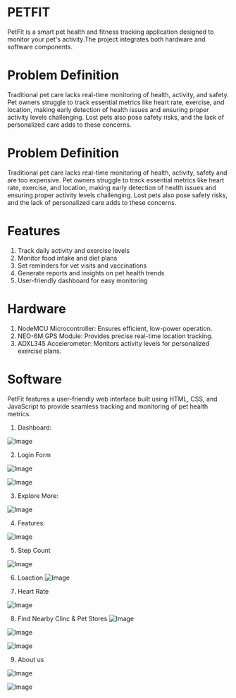 # PETFIT
PetFit is a smart pet health and fitness tracking application designed to monitor your pet's activity.The project integrates both hardware and software components.

# Problem Definition

Traditional pet care lacks real-time monitoring of health, activity, and safety. Pet owners struggle to track essential metrics like heart rate, exercise, and location, making early detection of health issues and ensuring proper activity levels challenging. Lost pets also pose safety risks, and the lack of personalized care adds to these concerns.

# Problem Definition

Traditional pet care lacks real-time monitoring of health, activity, safety and are too expensive. Pet owners struggle to track essential metrics like heart rate, exercise, and location, making early detection of health issues and ensuring proper activity levels challenging. Lost pets also pose safety risks, and the lack of personalized care adds to these concerns.

# Features

1. Track daily activity and exercise levels
2. Monitor food intake and diet plans
3. Set reminders for vet visits and vaccinations
4. Generate reports and insights on pet health trends
5. User-friendly dashboard for easy monitoring

# Hardware

1. NodeMCU Microcontroller: Ensures efficient, low-power operation.
2. NEO-6M GPS Module: Provides precise real-time location tracking.
3. ADXL345 Accelerometer: Monitors activity levels for personalized exercise plans.

# Software
PetFit features a user-friendly web interface built using HTML, CSS, and JavaScript to provide seamless tracking and monitoring of pet health metrics.

1. Dashboard:
 
![Image](https://github.com/user-attachments/assets/14ce4659-70a3-4a6f-aefe-920ab9bbc01c)

2. Login Form

![Image](https://github.com/user-attachments/assets/b72238db-2eaf-453c-8552-8c6ca1d7f486)

  ![Image](https://github.com/user-attachments/assets/d02ee39c-5092-4ac9-bf69-0c2a5be3f1bf)

3. Explore More:

![Image](https://github.com/user-attachments/assets/dd60053e-671c-4a01-a1b3-66608f8fa279)

4. Features:


![Image](https://github.com/user-attachments/assets/35e72a59-2228-4d03-900d-310a363f30f3)

5. Step Count

  ![Image](https://github.com/user-attachments/assets/317c5c73-e8cc-401b-a6e6-35420db27644)
  
6. Loaction
![Image](https://github.com/user-attachments/assets/3900d0da-6555-4e2f-96fd-97c954ae25a6)
  
7. Heart Rate

![Image](https://github.com/user-attachments/assets/da67fdb7-7552-4019-a384-9be4a9146aa6)


8. Find Nearby Clinc & Pet Stores
![Image](https://github.com/user-attachments/assets/6e0f1516-bd47-413e-befa-b4fd95637f8b)

![Image](https://github.com/user-attachments/assets/28395255-f183-48ce-b3c9-bedb4fba4a42)

![Image](https://github.com/user-attachments/assets/0a058315-86a5-4c05-9216-cbb62fac32a9)

9.  About us


![Image](https://github.com/user-attachments/assets/c530a1eb-e061-4bcb-90be-14c83f0b8a6e)

![Image](https://github.com/user-attachments/assets/f9ab9e28-41e5-462b-9ad0-23bebd57bfbc)




  

